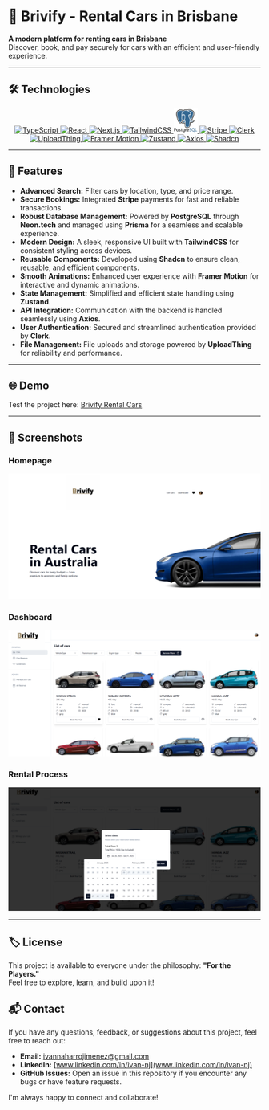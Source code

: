 # 🚗 Brivify - Rental Cars in Brisbane

**A modern platform for renting cars in Brisbane**  
Discover, book, and pay securely for cars with an efficient and user-friendly experience.

---

## 🛠️ Technologies

<p align="center">
  <a href="https://www.typescriptlang.org/" target="_blank">
    <img src="https://img.icons8.com/color/48/000000/typescript.png" alt="TypeScript" title="TypeScript" />
  </a>
  <a href="https://reactjs.org/" target="_blank">
    <img src="https://img.icons8.com/color/48/000000/react-native.png" alt="React" title="React" />
  </a>
  <a href="https://nextjs.org/" target="_blank">
    <img src="https://upload.wikimedia.org/wikipedia/commons/8/8e/Nextjs-logo.svg" alt="Next.js" title="Next.js" width="48" height="48" />
  </a>
  <a href="https://tailwindcss.com/" target="_blank">
    <img src="https://img.icons8.com/color/48/000000/tailwind-css.png" alt="TailwindCSS" title="TailwindCSS" />
  </a>
  <a href="https://www.postgresql.org/" target="_blank">
    <img src="https://raw.githubusercontent.com/devicons/devicon/master/icons/postgresql/postgresql-original-wordmark.svg" alt="PostgreSQL" title="PostgreSQL" width="48" height="48" />
  </a>
  <a href="https://stripe.com/" target="_blank">
    <img src="https://raw.githubusercontent.com/stripe/stripe-logo/master/logo.png" alt="Stripe" title="Stripe" width="48" height="48" />
  </a>
  <a href="https://clerk.dev/" target="_blank">
    <img src="https://clerk.dev/_nuxt/img/logo-dark.8ad9b59.svg" alt="Clerk" title="Clerk" width="48" height="48" />
  </a>
  <a href="https://uploadthing.com/" target="_blank">
    <img src="https://uploadthing.com/favicon/favicon-32x32.png" alt="UploadThing" title="UploadThing" width="48" height="48" />
  </a>
  <a href="https://www.framer.com/motion/" target="_blank">
    <img src="https://img.icons8.com/color/48/000000/framer.png" alt="Framer Motion" title="Framer Motion" />
  </a>
  <a href="https://docs.pmnd.rs/zustand/getting-started/introduction" target="_blank">
    <img src="https://img.icons8.com/ios-filled/50/000000/data-sharing.png" alt="Zustand" title="Zustand" />
  </a>
  <a href="https://axios-http.com/" target="_blank">
    <img src="https://axios-http.com/assets/logo.svg" alt="Axios" title="Axios" width="48" height="48" />
  </a>
  <a href="https://shadcn.dev/" target="_blank">
    <img src="https://shadcn.dev/icons/logo.svg" alt="Shadcn" title="Shadcn" width="48" height="48" />
  </a>
</p>

---

## 🌟 Features

- **Advanced Search:** Filter cars by location, type, and price range.
- **Secure Bookings:** Integrated **Stripe** payments for fast and reliable transactions.
- **Robust Database Management:** Powered by **PostgreSQL** through **Neon.tech** and managed using **Prisma** for a seamless and scalable experience.
- **Modern Design:** A sleek, responsive UI built with **TailwindCSS** for consistent styling across devices.
- **Reusable Components:** Developed using **Shadcn** to ensure clean, reusable, and efficient components.
- **Smooth Animations:** Enhanced user experience with **Framer Motion** for interactive and dynamic animations.
- **State Management:** Simplified and efficient state handling using **Zustand**.
- **API Integration:** Communication with the backend is handled seamlessly using **Axios**.
- **User Authentication:** Secured and streamlined authentication provided by **Clerk**.
- **File Management:** File uploads and storage powered by **UploadThing** for reliability and performance.

---

## 🌐 Demo

Test the project here: [Brivify Rental Cars](https://brivify-rental-cars-ivan-naharro.vercel.app)

---

## 📸 Screenshots

### Homepage
![Homepage](./assets/img/Screenshots_github/home.png)

### Dashboard
![Dashboard](./assets/img/Screenshots_github/dashboard.png)

### Rental Process
![Rental Process](./assets/img/Screenshots_github/rental-car.png)

---

## 🏷️ License

This project is available to everyone under the philosophy: **"For the Players."**  
Feel free to explore, learn, and build upon it!

## 📬 Contact

If you have any questions, feedback, or suggestions about this project, feel free to reach out:

- **Email:** [ivannaharrojimenez@gmail.com](ivannaharrojimenez@gmail.com)
- **LinkedIn:** [www.linkedin.com/in/ivan-nj](www.linkedin.com/in/ivan-nj)
- **GitHub Issues:** Open an issue in this repository if you encounter any bugs or have feature requests.

I'm always happy to connect and collaborate!